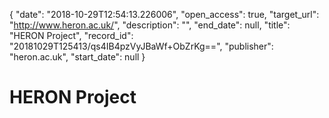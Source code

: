 {
  "date": "2018-10-29T12:54:13.226006", 
  "open_access": true, 
  "target_url": "http://www.heron.ac.uk/", 
  "description": "", 
  "end_date": null, 
  "title": "HERON Project", 
  "record_id": "20181029T125413/qs4IB4pzVyJBaWf+ObZrKg==", 
  "publisher": "heron.ac.uk", 
  "start_date": null
}

# HERON Project

